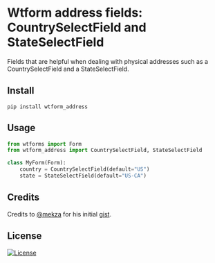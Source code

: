 # Wtform address fields: CountrySelectField and StateSelectField
Fields that are helpful when dealing with physical addresses such as a
CountrySelectField and a StateSelectField.

## Install
```shell
pip install wtform_address
```

## Usage
```python
from wtforms import Form
from wtform_address import CountrySelectField, StateSelectField

class MyForm(Form):
    country = CountrySelectField(default="US")
    state = StateSelectField(default="US-CA")
```

## Credits
Credits to [@mekza](https://github.com/mekza) for his initial [gist](https://gist.github.com/mekza/516f172278c328468ea0).

## License
[![License](https://img.shields.io/badge/License-Apache_2.0-blue.svg)](https://opensource.org/licenses/Apache-2.0)
